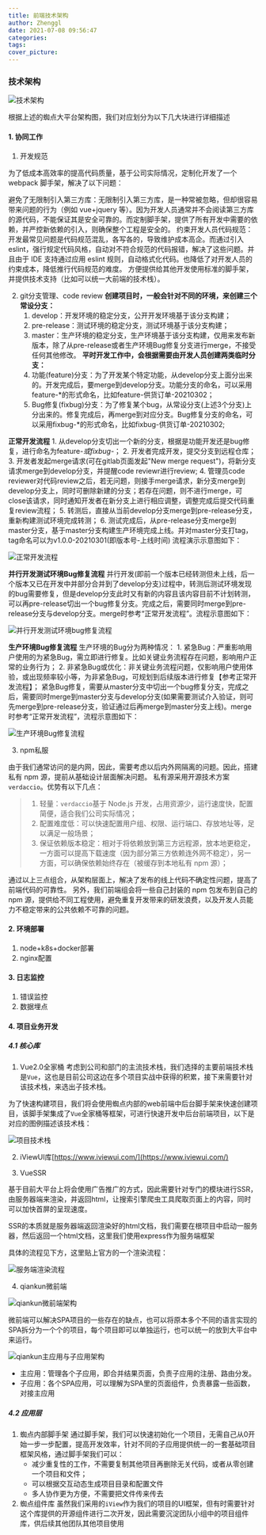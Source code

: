 ```yaml
---
title: 前端技术架构
author: Zhenggl
date: 2021-07-08 09:56:47
categories:
tags:
cover_picture:
---
```

### 技术架构

![技术架构](https://img2.zhidianlife.com/image/2021/07/08/fb01d6de-6449-4875-ab33-6dbdc21802a3.png)

根据上述的蜘点大平台架构图，我们对应划分为以下几大块进行详细描述

#### 1. 协同工作
1. 开发规范

为了低成本高效率的提高代码质量，基于公司实际情况，定制化开发了一个 webpack 脚手架，解决了以下问题：

避免了无限制引入第三方库：无限制引入第三方库，是一种常被忽略，但却很容易带来问题的行为（例如 vue+jquery 等）。因为开发人员通常并不会阅读第三方库的源代码，不能保证其是安全可靠的。而定制脚手架，提供了所有开发中需要的依赖，并严控新依赖的引入，则确保整个工程是安全的。
约束开发人员代码规范：开发最常见问题是代码规范混乱，各写各的，导致维护成本高企。而通过引入 eslint，强行规定代码风格，自动对不符合规范的代码报错，解决了这些问题。并且由于 IDE 支持通过应用 eslint 规则，自动格式化代码。也降低了对开发人员的约束成本，降低推行代码规范的难度。
方便提供给其他开发使用标准的脚手架，并提供技术支持（比如可以统一大前端的技术栈）。

2. git分支管理、code review
**创建项目时，一般会针对不同的环境，来创建三个常设分支：**
    1. develop：开发环境的稳定分支，公开开发环境基于该分支构建；
    2. pre-release：测试环境的稳定分支，测试环境基于该分支构建；
    3. master：生产环境的稳定分支，生产环境基于该分支构建，仅用来发布新版本，除了从pre-release或者生产环境Bug修复分支进行merge，不接受任何其他修改。
**平时开发工作中，会根据需要由开发人员创建两类临时分支：**
    1. 功能(feature)分支：为了开发某个特定功能，从develop分支上面分出来的。开发完成后，要merge到develop分支。功能分支的命名，可以采用feature-*的形式命名，比如feature-供货订单-20210302；
    2. Bug修复(fixbug)分支：为了修复某个bug，从常设分支(上述3个分支)上分出来的。修复完成后，再merge到对应分支。Bug修复分支的命名，可以采用fixbug-*的形式命名，比如fixbug-供货订单-20210302;

**正常开发流程**
    1. 从develop分支切出一个新的分支，根据是功能开发还是bug修复，进行命名为feature-*或fixbug-*；
    2. 开发者完成开发，提交分支到远程仓库；
    3. 开发者发起merge请求(可在gitlab页面发起"New merge request")，将新分支请求merge到develop分支，并提醒code reviewr进行review;
    4. 管理员code reviewer对代码review之后，若无问题，则接手merge请求，新分支merge到develop分支上，同时可删除新建的分支；若存在问题，则不进行merge，可close该请求，同时通知开发者在新分支上进行相应调整，调整完成后提交代码重复review流程；
    5. 转测后，直接从当前develop分支merge到pre-release分支，重新构建测试环境完成转测；
    6. 测试完成后，从pre-release分支merge到master分支，基于master分支构建生产环境完成上线。并对master分支打tag，tag命名可以为v1.0.0-20210301(即版本号-上线时间)
流程演示示意图如下：

![正常开发流程](https://img2.zhidianlife.com/image/2021/03/01/0fbbf70c-c685-4258-9f43-2036d84a444b.png)

**并行开发测试环境Bug修复流程**
并行开发(即前一个版本已经转测但未上线，后一个版本又已在开发中并部分合并到了develop分支)过程中，转测后测试环境发现的bug需要修复，但是develop分支此时又有新的内容且该内容目前不计划转测，可以再pre-release切出一个bug修复分支。完成之后，需要同时merge到pre-release分支与develop分支。merge时参考“正常开发流程”。流程示意图如下：

![并行开发测试环境bug修复流程](https://img2.zhidianlife.com/image/2021/03/01/d452f91c-238b-4955-96fb-8e1cd905213b.png)

**生产环境Bug修复流程**
    生产环境的Bug分为两种情况：
    1. 紧急Bug：严重影响用户使用的为紧急Bug，需立即进行修复。比如关键业务流程存在问题，影响用户正常的业务行为；
    2. 非紧急Bug或优化：非关键业务流程问题，仅影响用户使用体验，或出现频率较小等，为非紧急Bug，可规划到后续版本进行修复【参考正常开发流程】；
    紧急Bug修复，需要从master分支中切出一个bug修复分支，完成之后，需要同时merge到master分支与develop分支(如果需要测试介入验证，则可先merge到pre-release分支，验证通过后再merge到master分支上线)。merge时参考“正常开发流程”，流程示意图如下：

![生产环境Bug修复流程](https://img2.zhidianlife.com/image/2021/03/01/fc3bcff3-42c7-41fc-ad5b-206e98836f5a.png)

3. npm私服

由于我们通常访问的是内网，因此，需要考虑以后内外网隔离的问题。因此，搭建私有 npm 源，提前从基础设计层面解决问题。
私有源采用开源技术方案`verdaccio`。优势有以下几点：

> 1. 轻量：`verdaccio`基于 Node.js 开发，占用资源少，运行速度快，配置简便，适合我们公司实际情况；
> 2. 配置难度低：可以快速配置用户组、权限、运行端口、存放地址等，足以满足一般场景；
> 3. 保证依赖版本稳定：相对于将依赖放到第三方远程源，放本地更稳定，一方面可以提高下载速度（因为部分第三方依赖连外网不稳定），另一方面，可以确保依赖始终存在（被缓存到本地私有 npm 源）；

通过以上三点组合，从架构层面上，解决了发布的线上代码不确定性问题，提高了前端代码的可靠性。
另外，我们前端组会将一些自己封装的 npm 包发布到自己的 npm 源，提供给不同工程使用，避免重复开发带来的研发浪费，以及开发人员能力不稳定带来的公共依赖不可靠的问题。

#### 2. 环境部署
1. node+k8s+docker部署
2. nginx配置
#### 3. 日志监控
1. 错误监控
2. 数据埋点
#### 4. 项目业务开发
##### 4.1 核心库
1. Vue2.0全家桶
考虑到公司和部门的主流技术栈，我们选择的主要前端技术栈是`Vue`，这也是目前公司这边在多个项目实战中获得的积累，接下来需要针对该技术栈，来选出子技术栈。

为了快速构建项目，我们将会使用蜘点内部的web前端中后台脚手架来快速创建项目，该脚手架集成了`Vue`全家桶等框架，可进行快速开发中后台前端项目，以下是对应的图例描述该技术栈：

![项目技术栈](https://img2.zhidianlife.com/image/2021/07/08/c959bb03-ebf2-4c8b-8351-2e6251bb57b4.png)

2. iViewUI库[https://www.iviewui.com/](https://www.iviewui.com/)

3. VueSSR

基于目前大平台上将会使用广告推广的方式，因此需要针对专门的模块进行SSR，由服务器端来渲染，并返回html，让搜索引擎爬虫工具爬取页面上的内容，同时可以加快首屏的呈现速度。

SSR的本质就是服务器端返回渲染好的html文档，我们需要在根项目中启动一服务器，然后返回一个html文档，这里我们使用express作为服务端框架

具体的流程见下方，这里贴上官方的一个渲染流程：

![服务端渲染流程](https://img2.zhidianlife.com/image/2021/07/08/94549830-6a47-4b3d-80a2-38afe1213dec.png)

4. qiankun微前端

![qiankun微前端架构](https://img2.zhidianlife.com/image/2021/07/08/310b1525-b512-434b-8eba-ff0ad7f98333.png)

微前端可以解决SPA项目的一些存在的缺点，也可以将原本多个不同的语言实现的SPA拆分为一个个的项目，每个项目即可以单独运行，也可以统一的放到大平台中来运行。

![qiankun主应用与子应用架构](https://img2.zhidianlife.com/image/2021/07/08/8a2ec36c-cdee-436a-bca6-1528628a4606.png)

* 主应用：管理各个子应用，即合并结果页面，负责子应用的注册、路由分发。
* 子应用：各个SPA应用，可以理解为SPA里的页面组件，负责暴露一些函数，对接主应用

##### 4.2 应用层
1. 蜘点内部脚手架
通过脚手架，我们可以快速初始化一个项目，无需自己从0开始一步一步配置，提高开发效率，针对不同的子应用提供统一的一套基础项目框架风格，通过脚手架我们可以：
    * 减少重复性的工作，不需要复制其他项目再删除无关代码，或者从零创建一个项目和文件；
    * 可以根据交互动态生成项目目录和配置文件
    * 多人协作更为方便，不需要把文件传来传去
2. 蜘点组件库
虽然我们采用的`iView`作为我们的项目的UI框架，但有时需要针对这个库提供的开源组件进行二次开发，因此需要沉淀团队小组中的项目组件库，供后续其他团队其他项目使用
